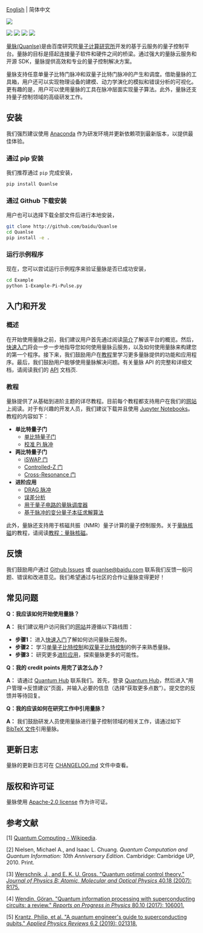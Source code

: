 [English](README.md) | 简体中文

![](https://release-data.cdn.bcebos.com/Quanlse_title_cn.png)

[![](https://img.shields.io/badge/license-Apache%202.0-green)](./LICENSE) [![](https://img.shields.io/badge/build-passing-green)]() ![](https://img.shields.io/badge/Python-3.6--3.8-blue) ![](https://img.shields.io/badge/release-v1.0.0-blue)

[量脉(Quanlse)](https://quanlse.baidu.com)是由百度研究院[量子计算研究所](https://quantum.baidu.com)开发的基于云服务的量子控制平台。量脉的目标是搭起连接量子软件和硬件之间的桥梁。通过强大的量脉云服务和开源 SDK，量脉提供高效和专业的量子控制解决方案。

量脉支持任意单量子比特门脉冲和双量子比特门脉冲的产生和调度。借助量脉的工具箱，用户还可以实现物理设备的建模、动力学演化的模拟和错误分析的可视化。更有趣的是，用户可以使用量脉的工具在脉冲层面实现量子算法。此外，量脉还支持量子控制领域的高级研发工作。

## 安装

我们强烈建议使用 [Anaconda](https://www.anaconda.com/) 作为研发环境并更新依赖项到最新版本，以提供最佳体验。

### 通过 pip 安装

我们推荐通过 `pip` 完成安装，

```bash
pip install Quanlse
```

### 通过 Github 下载安装

用户也可以选择下载全部文件后进行本地安装，

```bash
git clone http://github.com/baidu/Quanlse
cd Quanlse
pip install -e .
```

### 运行示例程序

现在，您可以尝试运行示例程序来验证量脉是否已成功安装，

```bash
cd Example
python 1-Example-Pi-Pulse.py
```

## 入门和开发

### 概述
在开始使用量脉之前，我们建议用户首先通过阅读[简介](https://quanlse.baidu.com/#/doc/overview)了解该平台的概览。然后，[快速入门](https://quanlse.baidu.com/#/doc/quickstart)将会一步一步地指导您如何使用量脉云服务，以及如何使用量脉来构建您的第一个程序。接下来，我们鼓励用户在[教程](https://quanlse.baidu.com/#/doc/tutorial-overview)里学习更多量脉提供的功能和应用程序。最后，我们鼓励用户能够使用量脉解决问题。有关量脉 API 的完整和详细文档，请阅读我们的 [API](https://quanlse.baidu.com/api/) 文档页.

### 教程

量脉提供了从基础到进阶主题的详尽教程。目前每个教程都支持用户在我们的[网站](https://quanlse.baidu.com/#/doc/tutorial-overview)上阅读。对于有兴趣的开发人员，我们建议下载并且使用 [Jupyter Notebooks](https://github.com/baidu/Quanlse/tree/master/Tutorial/EN)。教程的内容如下：

- **单比特量子门**
  - [单比特量子门](https://quanlse.baidu.com/#/doc/tutorial-single-qubit)
  - [校准 Pi 脉冲](https://quanlse.baidu.com/#/doc/tutorial-pi-pulse)
- **两比特量子门**
  - [iSWAP 门](https://quanlse.baidu.com/#/doc/tutorial-iswap)
  - [Controlled-Z 门](https://quanlse.baidu.com/#/doc/tutorial-cz)
  - [Cross-Resonance 门](https://quanlse.baidu.com/#/doc/tutorial-cr)
- **进阶应用**
  - [DRAG 脉冲](https://quanlse.baidu.com/#/doc/tutorial-drag)
  - [误差分析](https://quanlse.baidu.com/#/doc/tutorial-error-analysis)
  - [用于量子电路的量脉调度器](https://quanlse.baidu.com/#/doc/tutorial-scheduler)
  - [基于脉冲的变分量子本征求解算法](https://quanlse.baidu.com/#/doc/tutorial-pbvqe)

此外，量脉还支持用于核磁共振（NMR）量子计算的量子控制服务。关于[量脉核磁](https://nmr.baidu.com/)的教程，请阅读[教程：量脉核磁](https://quanlse.baidu.com/#/doc/nmr)。

## 反馈

我们鼓励用户通过 [Github Issues](https://github.com/baidu/Quanlse/issues) 或 quanlse@baidu.com 联系我们反馈一般问题、错误和改进意见。我们希望通过与社区的合作让量脉变得更好！

## 常见问题
**Q：我应该如何开始使用量脉？**

**A：** 我们建议用户访问我们的[网站](https://quanlse.baidu.com/#/doc/quickstart)并遵循以下路线图：

- **步骤1：** 进入[快速入门](https://quanlse.baidu.com/#/doc/quickstart)了解如何访问量脉云服务。
- **步骤2：** 学习[单量子比特控制](https://quanlse.baidu.com/#/doc/tutorial-single-qubit)和[双量子比特控制](https://quanlse.baidu.com/#/doc/tutorial-iswap)的例子来熟悉量脉。
- **步骤3：** 研究更多[进阶应用](https://quanlse.baidu.com/#/doc/tutorial-drag)，探索量脉更多的可能性。

**Q：我的 credit points 用完了该怎么办？**

**A：** 请通过 [Quantum Hub](https://quantum-hub.baidu.com) 联系我们。首先，登录 [Quantum Hub](https://quantum-hub.baidu.com)，然后进入“用户管理->反馈建议”页面，并输入必要的信息（选择“获取更多点数”）。提交您的反馈并等待回复。

**Q：我的应该如何在研究工作中引用量脉？**

**A：** 我们鼓励研发人员使用量脉进行量子控制领域的相关工作，请通过如下 [BibTeX 文件](Quanlse.bib)引用量脉。
## 更新日志

量脉的更新日志可在 [CHANGELOG.md](CHANGELOG.md) 文件中查看。

## 版权和许可证

量脉使用 [Apache-2.0 license](LICENSE) 作为许可证。

## 参考文献

[1] [Quantum Computing - Wikipedia](https://en.wikipedia.org/wiki/Quantum_computing).

[2] Nielsen, Michael A., and Isaac L. Chuang. *Quantum Computation and Quantum Information: 10th Anniversary Edition*. Cambridge: Cambridge UP, 2010. Print.

[3] [Werschnik, J., and E. K. U. Gross. "Quantum optimal control theory." *Journal of Physics B: Atomic, Molecular and Optical Physics* 40.18 (2007): R175.](https://doi.org/10.1088/0953-4075/40/18/R01)

[4] [Wendin, Göran. "Quantum information processing with superconducting circuits: a review." *Reports on Progress in Physics* 80.10 (2017): 106001.](https://doi.org/10.1088/1361-6633/aa7e1a)

[5] [Krantz, Philip, et al. "A quantum engineer's guide to superconducting qubits." *Applied Physics Reviews* 6.2 (2019): 021318.](https://doi.org/10.1063/1.5089550)

